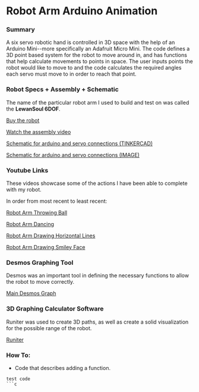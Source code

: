 # Robot Arm Arduino Animation

### Summary
A six servo robotic hand is controlled in 3D space with the help of an Arduino Mini--more specifically an Adafruit Micro Mini. The code defines a 3D point based system for the robot to move around in, and has functions that help calculate movements to points in space. The user inputs points the robot would like to move to and the code calculates the required angles each servo must move to in order to reach that point.

### Robot Specs + Assembly + Schematic
The name of the particular robot arm I used to build and test on was called the **LewanSoul 6DOF**.

[Buy the robot](https://www.amazon.com/LewanSoul-Robotic-Arduino-Software-Tutorial/dp/B074T6DPKX)

[Watch the assembly video](https://www.youtube.com/watch?v=8U6sWG6N5w8&list=PLQYW5Ukp-1D_z2C-tdKFFuJjK9zoAfM57&index=2)

[Schematic for arduino and servo connections (TINKERCAD)](https://www.tinkercad.com/things/fWX9UZN7YsP-terrific-elzing-wluff/editel?tenant=circuits)

[Schematic for arduino and servo connections (IMAGE)](https://imgur.com/a/ABNZXcD)

### Youtube Links
These videos showcase some of the actions I have been able to complete with my robot.

In order from most recent to least recent:

[Robot Arm Throwing Ball](https://youtu.be/CUMaveZK-uk)

[Robot Arm Dancing](https://www.youtube.com/watch?v=UsHJvPzx4wk)

[Robot Arm Drawing Horizontal Lines](https://www.youtube.com/watch?v=711mE4_5Rwk)

[Robot Arm Drawing Smiley Face](https://www.youtube.com/watch?v=ATHjjI4BhdQ)

### Desmos Graphing Tool
Desmos was an important tool in defining the necessary functions to allow the robot to move correctly.

[Main Desmos Graph](https://www.desmos.com/calculator/zgmw47nks6)

### 3D Graphing Calculator Software
Runiter was used to create 3D paths, as well as create a solid visualization for the possible range of the robot.

[Runiter](https://www.runiter.com)

### How To:
- Code that describes adding a function.
```
test code
```c
